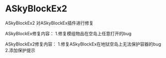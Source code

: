 # ASkyBlockEx2
ASkyBlockEx2
对ASkyBlockEx插件进行修复

ASkyBlockEx修复内容：
1.修复模组物品在空岛上任意打开的bug

ASkyBlockEx2修复内容：
1.修复ASkyBlockEx在地狱空岛上无法保护容器的bug
2.添加保护提示
